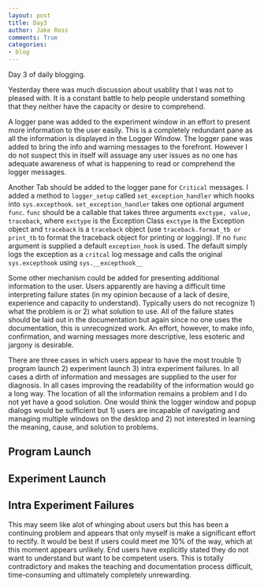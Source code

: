 ```yaml
---
layout: post
title: Day3
author: Jake Ross
comments: True
categories: 
- blog 
---
```


<!--========================== Blog =========================-->
Day 3 of daily blogging. 

Yesterday there was much discussion about usablity that I was not to pleased with.
It is a constant battle to help people understand something that they neither
have the capacity or desire to comprehend. 

A logger pane was added to the experiment window in an effort to present more information to the user easily.
This is a completely redundant pane as all the information is displayed in the Logger Window. The 
logger pane was added to bring the info and warning messages to the forefront. However I do
not suspect this in itself will assuage any user issues as no one has adequate awareness 
of what is happening to read or comprehend the logger messages. 

Another Tab should be added to the logger pane for ``Critical`` messages. I added
a method to ``logger_setup`` called ``set_exception_handler`` which hooks into
``sys.excepthook``. ``set_exception_handler`` takes one optional argument ``func``.
``func`` should be a callable that takes three arguments ``exctype, value, traceback``,
where ``exctype`` is the Exception Class ``exctype`` is the Exception object and ``traceback``
is a ``traceback`` object (use ``traceback.format_tb or print_tb`` to format the traceback object
for printing or logging). If no ``func`` argument is supplied a default ``exception_hook`` is
used. The default simply logs the exception as a ``critcal`` log message and calls the 
original ``sys.excepthook`` using ``sys.__excepthook__``

Some other mechanism could be added for presenting additional information to the user.
Users apparently are having a difficult time interpreting failure states (in my opinion
because of a lack of desire, experience and capacity to understand). Typically users
do not recognize 1) what the problem is or 2) what solution to use. All of the failure states
should be laid out in the documentation but again since no one uses the documentation, this is 
unrecognized work. An effort, however, to make info, confirmation, and warning messages more descriptive, 
less esoteric and jargony is desirable. 

There are three cases in which users appear to have the most trouble 1) program launch
2) experiment launch 3) intra experiment failures. In all cases a dirth of information and 
 messages are supplied to the user for diagnosis. In all cases improving the readability of 
 the information would go a long way. The location of all the information remains a problem
 and I do not yet have a good solution. One would think the logger window and popup dialogs 
 would be sufficient but 1) users are incapable of navigating and managing multiple windows on the desktop
 and 2) not interested in learning the meaning, cause, and solution to problems. 

Program Launch
------------------

Experiment Launch
------------------

Intra Experiment Failures
--------------------------

 
This may seem like alot of whinging about users but this has been a continuing problem and appears
that only myself is make a significant effort to rectify. It would be best if users could
meet me 10% of the way, which at this moment appears unlikely. End users have explicitly 
stated they do not want to understand but want to be competent users. This is totally 
contradictory and makes the teaching and documentation process difficult, time-consuming
and ultimately completely unrewarding.
<!--=========================== EOF =========================-->
